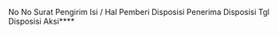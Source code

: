 <th>No</th>
                                    <th>No Surat</th>
                                    <th>Pengirim</th>
                                    <th>Isi / Hal</th>
                                    <th>Pemberi Disposisi</th>
                                    <th>Penerima Disposisi</th>
                                    <th>Tgl Disposisi</th>
                                    <th>Aksi</th>****
